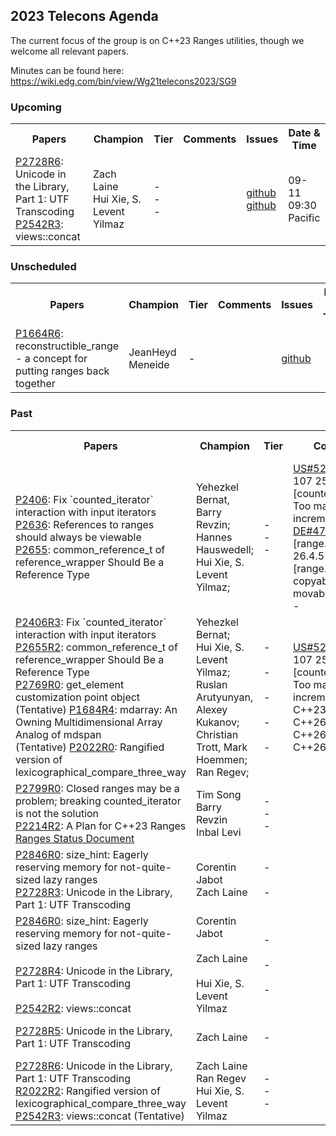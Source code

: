 ## 2023 Telecons Agenda

The current focus of the group is on C++23 Ranges utilities, though we welcome all relevant papers.

Minutes can be found here: https://wiki.edg.com/bin/view/Wg21telecons2023/SG9

### Upcoming

<table>
<tr>
<th>Papers
<th>Champion
<th>Tier
<th>Comments 
<th>Issues
<th>Date & Time

<tr>
<td><a href="https://isocpp.org/files/papers/P2728R6.html">P2728R6</a>: Unicode in the Library, Part 1: UTF Transcoding
<br/><a href="https://www.open-std.org/jtc1/sc22/wg21/docs/papers/2023/p2542r3.html">P2542R3</a>: views::concat
<td>Zach Laine
<br/>Hui Xie, S. Levent Yilmaz
<td>-
<br/>-
<br/>-
<td>
<td><a href="https://wg21.link/P2728/github">github</a>
<br/><a href="https://wg21.link/P2542/github">github</a>
<td>09-11 <br/> 09:30 Pacific

</table>
  
### Unscheduled
  
<table>
<tr>
<th>Papers
<th>Champion
<th>Tier
<th>Comments 
<th>Issues
<th>Date & Time

<tr>
<td><a href="https://isocpp.org/files/papers/P1664R6.html">P1664R6</a>: reconstructible_range - a concept for putting ranges back together
<td>JeanHeyd Meneide
<td>-
<td>
<br/>
<td><a href="http://wg21.link/P1664/github">github</a>
<td>

<!---  
Deffered by LEWG
<br/><a href="https://cplusplus.github.io/LWG/issue3534">LWG3534</a>: ranges::set_intersection and ranges::set_difference algorithm requirements are too strict
<br/><a href="http://wg21.link/LWG3534/github">github</a>
-->

</table>

### Past

<table>
<tr>
<th>Papers
<th>Champion
<th>Tier
<th>Comments 
<th>Issues
<th>Date & Time

<tr>
<td>
<a href="https://raw.githack.com/YehezkelShB/cpp_proposals/P2406R2/P2406-counted-iterator-and-input-iterators.html">P2406</a>: Fix `counted_iterator` interaction with input iterators<br/>
<a href="https://wg21.link/P2636">P2636</a>: References to ranges should always be viewable<br/>
<a href="https://wg21.link/P2655">P2655</a>: common_reference_t of reference_wrapper Should Be a Reference Type<br/>

<td>
Yehezkel Bernat, Barry Revzin;<br/>
Hannes Hauswedell;<br/>
Hui Xie, S. Levent Yilmaz;<br/>
<td>
-<br/>
-<br/>
-

<td>
<a href="https://github.com/cplusplus/nbballot/issues/523">US#523</a>: US 46-107 25.5.7.1 [counted.iterator] Too many iterator increments<br/>
<a href="https://github.com/cplusplus/nbballot/issues/472">DE#472</a>: 26.7.6.1 [range.all.general], 26.4.5 [range.refinements] copyable and movable views<br/>
-

<td>
<a href="https://github.com/cplusplus/nbballot/issues/523">github</a>
<a href="https://github.com/cplusplus/nbballot/issues/472">github</a>
<a href="https://wg21.link/P2655/github">github</a>

<td>01-02<br/> 9:30 Pacific

  
<tr>
  
<td>
<a href="https://isocpp.org/files/papers/P2406R3.html">P2406R3</a>: Fix `counted_iterator` interaction with input iterators
  <br/><a href="https://isocpp.org/files/papers/P2655R2.html">P2655R2</a>: common_reference_t of reference_wrapper Should Be a Reference Type
  <br/><a href="https://www.open-std.org/jtc1/sc22/wg21/docs/papers/2023/p2769r0.html">P2769R0</a>: get_element customization point object
  <br/>(Tentative) <a href="https://www.open-std.org/jtc1/sc22/wg21/docs/papers/2023/p1684r4.html">P1684R4</a>: mdarray: An Owning Multidimensional Array Analog of mdspan
  <br/>(Tentative) <a href="https://isocpp.org/files/papers/P2022R0.pdf">P2022R0</a>: Rangified version of lexicographical_compare_three_way
<td>
  Yehezkel Bernat;
  <br/>Hui Xie, S. Levent Yilmaz;
  <br/>Ruslan Arutyunyan, Alexey Kukanov;
  <br/>Christian Trott, Mark Hoemmen;
  <br/>Ran Regev;
<td>
  -<br/>
  <br/>-<br/>
  <br/>-<br/>
  <br/>-<br/>
  <br/>-<br/>
<td>
  <a href="https://github.com/cplusplus/nbballot/issues/523">US#523</a>: US 46-107 25.5.7.1 [counted.iterator] Too many iterator increments
  <br/>C++23
  <br/>C++26
  <br/>C++26
  <br/>C++26
<td>
  <a href="https://wg21.link/P2406/github">github</a>
  <a href="https://wg21.link/P2655/github">github</a>
  <a href="https://wg21.link/P2769/github">github</a>
  <a href="https://wg21.link/P1684/github">github</a>
  <a href="https://wg21.link/P2022/github">github</a>
<td>02-06 (Issaquah) <br/> 13:00 Pacific

<tr>
    
<td>
<a href="https://www.open-std.org/jtc1/sc22/wg21/docs/papers/2023/p2799r0.html">P2799R0</a>: Closed ranges may be a problem; breaking counted_iterator is not the solution<br/>
<a href="https://wg21.link/p2214">P2214R2</a>: A Plan for C++23 Ranges<br/>
<a href="https://docs.google.com/spreadsheets/d/1L4NqXfD21To_BCycVuRn_sbfqOGMPVCZ/edit?usp=sharing&ouid=110629087461400411513&rtpof=true&sd=true">Ranges Status Document</a>
<td>Tim Song
<br/>Barry Revzin
<br/>Inbal Levi
<td>-
<br/>-
<br/>-
<td>
<td><a href="http://wg21.link/P2799/github">github</a><br/><a href="http://wg21.link/P2214/github">github</a><br/>-
<td>03-13 <br/> 09:30 Pacific

  
<tr>
  
<td><a href="https://isocpp.org/files/papers/P2846R0.pdf">P2846R0</a>: size_hint: Eagerly reserving memory for not-quite-sized
lazy ranges<br/>
  <a href="https://isocpp.org/files/papers/P2728R3.html">P2728R3</a>: Unicode in the Library, Part 1: UTF Transcoding
<td>Corentin Jabot<br/>Zach Laine
<td>-<br/><br/>-
<td>
<td><a href="https://wg21.link/P2846/github">github</a><br/><a href="https://wg21.link/P2728/github">github</a>
<td>05-15 <br/> 09:30 Pacific

<tr>
  
<td><a href="https://isocpp.org/files/papers/P2846R0.pdf">P2846R0</a>: size_hint: Eagerly reserving memory for not-quite-sized
lazy ranges
<br/><br/><a href="https://isocpp.org/files/papers/P2728R4.html">P2728R4</a>: Unicode in the Library, Part 1: UTF Transcoding
<br/><br/><a href="https://www.open-std.org/jtc1/sc22/wg21/docs/papers/2022/p2542r2.html">P2542R2</a>: views::concat
<td>Corentin Jabot
<br/><br/>Zach Laine
<br/><br/>Hui Xie, S. Levent Yilmaz
<td>-<br/><br/>-<br/><br/>-
<td>
<td><a href="https://wg21.link/P2846/github">github</a>
<br/><br/><a href="https://wg21.link/P2728/github">github</a>
<br/><br/><a href="https://wg21.link/P2542/github">github</a>
<td>06-12 <br/> 00:30 Pacific

<tr>
  
<td><a href="https://isocpp.org/files/papers/P2728R5.html">P2728R5</a>: Unicode in the Library, Part 1: UTF Transcoding
<td>Zach Laine
<td>-
<td>
<td><a href="https://wg21.link/P2728/github">github</a>
<td>07-10 <br/> 09:30 Pacific


<tr>
<td><a href="https://isocpp.org/files/papers/P2728R6.html">P2728R6</a>: Unicode in the Library, Part 1: UTF Transcoding
<br/><a href="https://www.open-std.org/jtc1/sc22/wg21/docs/papers/2023/p2022r2.pdf">R2022R2</a>: Rangified version of lexicographical_compare_three_way
<br/><a href="https://www.open-std.org/jtc1/sc22/wg21/docs/papers/2023/p2542r3.html">P2542R3</a>: views::concat (Tentative)
<td>Zach Laine
<br/>Ran Regev
<br/>Hui Xie, S. Levent Yilmaz
<td>-
<br/>-
<br/>-
<td>
<td><a href="https://wg21.link/P2728/github">github</a>
<br/><a href="https://wg21.link/P2022/github">github</a>
<br/><a href="https://wg21.link/P2542/github">github</a>
<td>08-14 <br/> 09:30 Pacific

</table>
